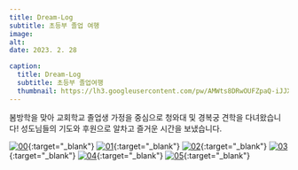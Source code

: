 ```yaml
---
title: Dream-Log
subtitle: 초등부 졸업 여행
image: 
alt: 
date: 2023. 2. 28

caption:
  title: Dream-Log  
  subtitle: 초등부 졸업여행   
  thumbnail: https://lh3.googleusercontent.com/pw/AMWts8DRwOUFZpaQ-iJJX3nwjr3xSuh69IVTDAxN_KQ58GNzU40Sfyz2TcVjqNBu8mrViZqyIkyAD8BSWKtihLHmONQNLkx-9gexeE_1FRZzIn5zwZ-IkYzjpDxZGzznH2ajXD07AYNS8SiysXgaxEdFMU-Wyg=w1280-h960-no?authuser=0  
---
```

봄방학을 맞아 교회학교 졸업생 가정을 중심으로 청와대 및 경복궁 견학을 다녀왔습니다! 성도님들의 기도와 후원으로 알차고 즐거운 시간을 보냈습니다.

[![00](https://lh3.googleusercontent.com/pw/AMWts8DvlX_9PHbVQIlfJdMSfOB9IS5ntb3ZrLdMYs2mGIXjSTSroKWK7oChiouVM2Ezs8lrI5cE9QwqaSiusnmO6E0x_Uc8Mv7krZT4cqrJTihV-U6wtjbkS91nYuUWtjAyMMpaqgrO0V2s6DCIquY2xawjKg=w1280-h720-no?authuser=0)](https://lh3.googleusercontent.com/pw/AMWts8DvlX_9PHbVQIlfJdMSfOB9IS5ntb3ZrLdMYs2mGIXjSTSroKWK7oChiouVM2Ezs8lrI5cE9QwqaSiusnmO6E0x_Uc8Mv7krZT4cqrJTihV-U6wtjbkS91nYuUWtjAyMMpaqgrO0V2s6DCIquY2xawjKg=w1280-h720-no?authuser=0){:target="_blank"}
[![01](https://lh3.googleusercontent.com/pw/AMWts8D_ZKx2rdEWu40jSoq9BpTmIuaI3wlGMMsearMlmFwEk9Zuf85656Nh03xtlPEV2fQDzjGZ3VxpHXdkBkWnLgV7KrR-Mn_JgbXYDChsu-qQcOOEptPgaajIZ72-xFG1d-E_uCOfNgX_iVAL_XxaCAYGiA=w1280-h960-no?authuser=0)](https://lh3.googleusercontent.com/pw/AMWts8D_ZKx2rdEWu40jSoq9BpTmIuaI3wlGMMsearMlmFwEk9Zuf85656Nh03xtlPEV2fQDzjGZ3VxpHXdkBkWnLgV7KrR-Mn_JgbXYDChsu-qQcOOEptPgaajIZ72-xFG1d-E_uCOfNgX_iVAL_XxaCAYGiA=w1280-h960-no?authuser=0){:target="_blank"}
[![02](https://lh3.googleusercontent.com/pw/AMWts8B8STWsMkHCWASmhdR85i6jX6bNFqkgKbtWsGj-nVN7yz9-urgMx21NxbnBC4s0LJ3SSHVtJJ-SPsHNlVlnUC0IgVV-N7-o2_A1ZjkwhAFHD2CjsBOMOq1V3NEpjEKmWYybb1Lnf8ClXpkF2MBEpdCsKA=s1198-no?authuser=0)](https://lh3.googleusercontent.com/pw/AMWts8B8STWsMkHCWASmhdR85i6jX6bNFqkgKbtWsGj-nVN7yz9-urgMx21NxbnBC4s0LJ3SSHVtJJ-SPsHNlVlnUC0IgVV-N7-o2_A1ZjkwhAFHD2CjsBOMOq1V3NEpjEKmWYybb1Lnf8ClXpkF2MBEpdCsKA=s1198-no?authuser=0){:target="_blank"}
[![03](https://lh3.googleusercontent.com/pw/AMWts8Da6olAjbD1s1XGhIAIzB90c67MDauoWdUHYRTFKHMHRGaJLe6ptky5WiFqjlYZJw_psqnlX644w-fasE_FemXviMfvp2dWVrv5jPFkUppQn0aILS9f7dL4PxA9_gMf54eTsaLIuN_6vdTw50HX3PJaJQ=w978-h1303-no?authuser=0)](https://lh3.googleusercontent.com/pw/AMWts8Da6olAjbD1s1XGhIAIzB90c67MDauoWdUHYRTFKHMHRGaJLe6ptky5WiFqjlYZJw_psqnlX644w-fasE_FemXviMfvp2dWVrv5jPFkUppQn0aILS9f7dL4PxA9_gMf54eTsaLIuN_6vdTw50HX3PJaJQ=w978-h1303-no?authuser=0){:target="_blank"}
[![04](https://lh3.googleusercontent.com/pw/AMWts8DNrYYTZR4ntFGim_BWaoqzKhurQ2xAwYJzt6igKGJlJZSwGYjrXIpOOv9TSJjldBUyitY5dre0ncjIfkiSRmQH0egLu9qWbM2FqHQ1JSCZVecBpj8yjCfRWVEykTpPL04lhfsOjzIdZsavsGsHug9Yag=w733-h1303-no?authuser=0)](https://lh3.googleusercontent.com/pw/AMWts8DNrYYTZR4ntFGim_BWaoqzKhurQ2xAwYJzt6igKGJlJZSwGYjrXIpOOv9TSJjldBUyitY5dre0ncjIfkiSRmQH0egLu9qWbM2FqHQ1JSCZVecBpj8yjCfRWVEykTpPL04lhfsOjzIdZsavsGsHug9Yag=w733-h1303-no?authuser=0){:target="_blank"}
[![05](https://coresos-phinf.pstatic.net/a/35aah6/8_2hhUd018svc1rnej26rr9z61_hymhky.jpg?type=e1920_std&cors=band)](https://coresos-phinf.pstatic.net/a/35aah6/8_2hhUd018svc1rnej26rr9z61_hymhky.jpg?type=e1920_std&cors=band){:target="_blank"}
